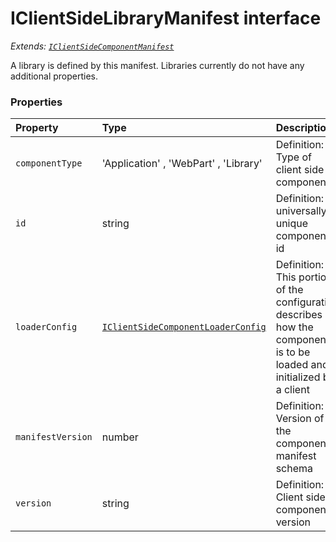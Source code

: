# IClientSideLibraryManifest interface

_Extends: [`IClientSideComponentManifest`](IClientSideComponentManifest.md)_



A library is defined by this manifest. Libraries currently do not have any additional properties. 





### Properties

| Property	   | Type	| Description|
|:-------------|:-------|:-----------|
|`componentType`      | 'Application' , 'WebPart' , 'Library' | Definition: Type of client side component |
|`id`      | string | Definition: A universally unique component id |
|`loaderConfig`      | [`IClientSideComponentLoaderConfig`](IClientSideComponentLoaderConfig.md) | Definition: This portion of the configuration describes how the component is to be loaded and initialized by a  client |
|`manifestVersion`      | number | Definition: Version of the component manifest schema |
|`version`      | string | Definition: Client side component version |




